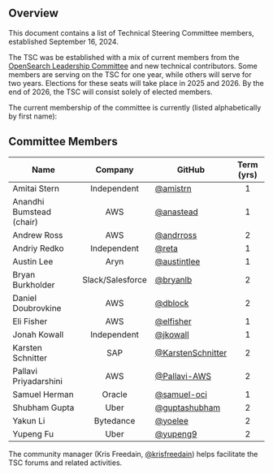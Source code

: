 ## Overview

This document contains a list of Technical Steering Committee members, established September 16, 2024.

The TSC was be established with a mix of current members from the [OpenSearch Leadership Committee](https://opensearch.org/blog/announcing-opensearch-project-leadership-committee/) and new technical contributors. Some members are serving on the TSC for one year, while others will serve for two years. Elections for these seats will take place in 2025 and 2026. By the end of 2026, the TSC will consist solely of elected members.

The current membership of the committee is currently (listed alphabetically by first name):

## Committee Members

| Name                     |     Company      | GitHub                                                   | Term (yrs) |
| ------------------------ | :--------------: | -------------------------------------------------------- | :--------: |
| Amitai Stern             |   Independent    | [@amistrn](https://github.com/amistrn)                   |     1      |
| Anandhi Bumstead (chair) |       AWS        | [@anastead](https://github.com/anastead)                 |     1      |
| Andrew Ross              |       AWS        | [@andrross](https://github.com/andrross)                 |     2      |
| Andriy Redko             |   Independent    | [@reta](https://github.com/reta)                         |     1      |
| Austin Lee               |       Aryn       | [@austintlee](https://github.com/austintlee)             |     1      |
| Bryan Burkholder         | Slack/Salesforce | [@bryanlb](https://github.com/bryanlb)                   |     2      |
| Daniel Doubrovkine       |       AWS        | [@dblock](https://github.com/dblock)                     |     2      |
| Eli Fisher               |       AWS        | [@elfisher](https://github.com/elfisher)                 |     1      |
| Jonah Kowall             |   Independent    | [@jkowall](https://github.com/jkowall)                   |     1      |
| Karsten Schnitter        |       SAP        | [@KarstenSchnitter](https://github.com/KarstenSchnitter) |     2      |
| Pallavi Priyadarshini    |       AWS        | [@Pallavi-AWS](https://github.com/Pallavi-AWS)           |     2      |
| Samuel Herman            |      Oracle      | [@samuel-oci](https://github.com/samuel-oci/)            |     1      |
| Shubham Gupta            |       Uber       | [@guptashubham](https://github.com/guptashubham)         |     2      |
| Yakun Li                 |    Bytedance     | [@yoelee](https://github.com/yoelee)                     |     2      |
| Yupeng Fu                |       Uber       | [@yupeng9](https://github.com/yupeng9)                   |     2      |

The community manager (Kris Freedain, [@krisfreedain](https://github.com/krisfreedain)) helps facilitate the TSC forums and related activities.
